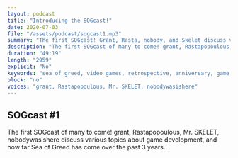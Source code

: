 ```yaml
---
layout: podcast
title: "Introducing the SOGcast!"
date: 2020-07-03
file: "/assets/podcast/sogcast1.mp3"
summary: "The first SOGcast! Grant, Rasta, nobody, and Skelet discuss various topics about game development, and how far Sea of Greed has come over the past 3 years"
description: "The first SOGcast of many to come! grant, Rastapopoulous, Mr. SKELET, nobodywasishere discuss various topics about game development, and how far Sea of Greed has come over the past 3 years."
duration: "49:19"
length: "2959"
explicit: "No"
keywords: "sea of greed, video games, retrospective, anniversary, game development"
block: "no"
voices: "grant, Rastapopoulous, Mr. SKELET, nobodywasishere"
---
```


## SOGcast \#1

The first SOGcast of many to come! grant, Rastapopoulous, Mr. SKELET, nobodywasishere discuss various topics about game development, and how far Sea of Greed has come over the past 3 years.

